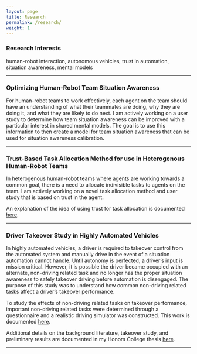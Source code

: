 ```yaml
---
layout: page
title: Research
permalink: /research/
weight: 1
---
```


### Research Interests

human-robot interaction, autonomous vehicles, trust in automation, situation awareness, mental models


---

### Optimizing Human-Robot Team Situation Awareness

For human-robot teams to work effectively, each agent on the team should have an understanding of what their teammates are doing, why they are doing it, and what they are likely to do next. I am actively working on a user study to determine how team situation awareness can be improved with a particular interest in shared mental models. The goal is to use this information to then create a model for team situation awareness that can be used for situation awareness calibration. 


---

### Trust-Based Task Allocation Method for use in Heterogenous Human-Robot Teams

In heterogenous human-robot teams where agents are working towards a common goal, there is a need to allocate indivisible tasks to agents on the team. I am actively working on a novel task allocation method and user study that is based on trust in the agent. 

An explanation of the idea of using trust for task allocation is documented [here](https://deepblue.lib.umich.edu/handle/2027.42/170403).

---

### Driver Takeover Study in Highly Automated Vehicles

In highly automated vehicles, a driver is required to takeover control from the automated system and manually drive in the event of a situation automation cannot handle. Until autonomy is perfected, a driver’s input is mission critical. However, it is possible the driver became occupied with an alternate, non-driving related task and no longer has the proper situation awareness to safely takeover driving before automation is disengaged. The purpose of this study was to understand how common non-driving related tasks affect a driver’s takeover performance.

To study the effects of non-driving related tasks on takeover performance, important non-driving related tasks were determined through a questionnaire and a realistic driving simulator was constructed. This work is documented [here](http://libjournals.unca.edu/ncur/wp-content/uploads/2021/02/3265-Ali-Arsha-FINAL.pdf).

Additional details on the background literature, takeover study, and preliminary results are documented in my Honors College thesis [here](https://our.oakland.edu/bitstream/handle/10323/7476/thesis_final_Ali.pdf?sequence=1).


---
